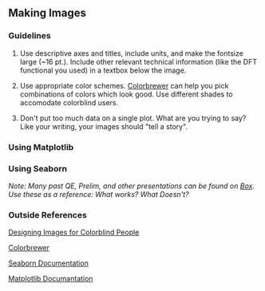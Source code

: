 ## Making Images

### Guidelines

1. Use descriptive axes and titles, include units, and make the fontsize large (~16 pt.). Include other relevant technical information (like the DFT functional you used) in a textbox below the image.

2. Use appropriate color schemes. [Colorbrewer](https://colorbrewer2.org/#type=sequential&scheme=BuGn&n=3) can help you pick combinations of colors which look good. Use different shades to accomodate colorblind users.

3. Don't put too much data on a single plot. What are you trying to say? Like your writing, your images should "tell a story".

### Using Matplotlib

### Using Seaborn


*Note: Many past QE, Prelim, and other presentations can be found on [Box](https://ucdavis.app.box.com/folder/80871253566). Use these as a reference: What works? What Doesn't?*

### Outside References

[Designing Images for Colorblind People](https://designshack.net/articles/accessibility/tips-for-designing-for-colorblind-users/)

[Colorbrewer](https://colorbrewer2.org/#type=sequential&scheme=BuGn&n=3)

[Seaborn Documentation](https://seaborn.pydata.org/examples/index.html)

[Matplotlib Documantation](https://matplotlib.org)


